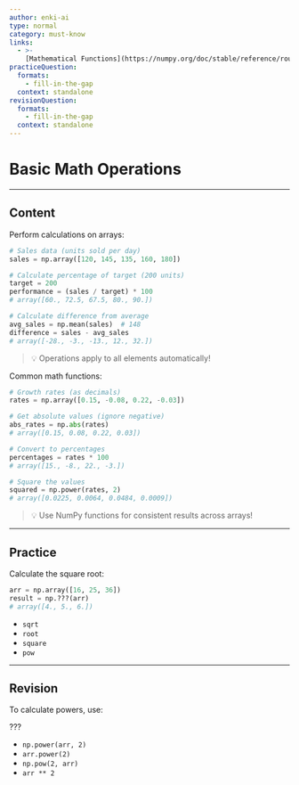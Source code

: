 ```yaml
---
author: enki-ai
type: normal
category: must-know
links:
  - >-
    [Mathematical Functions](https://numpy.org/doc/stable/reference/routines.math.html){website}
practiceQuestion:
  formats:
    - fill-in-the-gap
  context: standalone
revisionQuestion:
  formats:
    - fill-in-the-gap
  context: standalone
---
```


# Basic Math Operations

---

## Content

Perform calculations on arrays:

```python
# Sales data (units sold per day)
sales = np.array([120, 145, 135, 160, 180])

# Calculate percentage of target (200 units)
target = 200
performance = (sales / target) * 100
# array([60., 72.5, 67.5, 80., 90.])

# Calculate difference from average
avg_sales = np.mean(sales)  # 148
difference = sales - avg_sales
# array([-28., -3., -13., 12., 32.])
```

> 💡 Operations apply to all elements automatically!

Common math functions:

```python
# Growth rates (as decimals)
rates = np.array([0.15, -0.08, 0.22, -0.03])

# Get absolute values (ignore negative)
abs_rates = np.abs(rates)
# array([0.15, 0.08, 0.22, 0.03])

# Convert to percentages
percentages = rates * 100
# array([15., -8., 22., -3.])

# Square the values
squared = np.power(rates, 2)
# array([0.0225, 0.0064, 0.0484, 0.0009])
```

> 💡 Use NumPy functions for consistent results across arrays!

---

## Practice

Calculate the square root:

```python
arr = np.array([16, 25, 36])
result = np.???(arr)
# array([4., 5., 6.])
```

- `sqrt`
- `root`
- `square`
- `pow`

---

## Revision

To calculate powers, use:

???

- `np.power(arr, 2)`
- `arr.power(2)`
- `np.pow(2, arr)`
- `arr ** 2`
